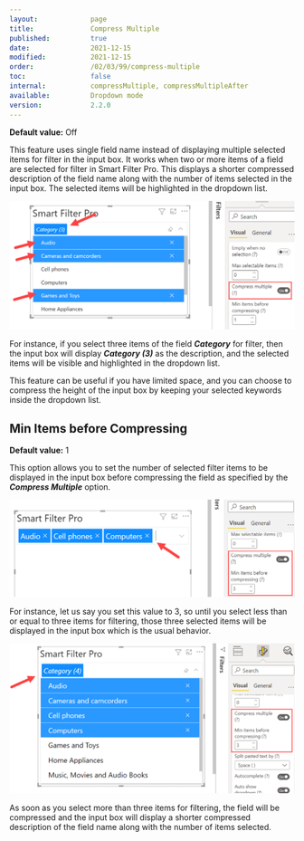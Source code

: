 ```yaml
---
layout:             page
title:              Compress Multiple
published:          true
date:               2021-12-15
modified:           2021-12-15
order:              /02/03/99/compress-multiple
toc:                false
internal:           compressMultiple, compressMultipleAfter
available:          Dropdown mode
version:            2.2.0
---
```

**Default value:** Off

This feature uses single field name instead of displaying multiple selected items for filter in the input box. It works when two or more items of a field are selected for filter in Smart Filter Pro. This displays a shorter compressed description of the field name along with the number of items selected in the input box. The selected items will be highlighted in the dropdown list.

<img src="images/compress-multiple-1.png" width="600">

For instance, if you select three items of the field ***Category*** for filter, then the input box will display ***Category (3)*** as the description, and the selected items will be visible and highlighted in the dropdown list. 


This feature can be useful if you have limited space, and you can choose to compress the height of the input box by keeping your selected keywords inside the dropdown list. 
  
## Min Items before Compressing

**Default value:** 1

This option allows you to set the number of selected filter items to be displayed in the input box before compressing the field as specified by the ***Compress Multiple*** option. 

<img src="images/compress-multiple-2.png" width="600">

For instance, let us say you set this value to 3, so until you select less than or equal to three items for filtering, those three selected items will be displayed in the input box which is the usual behavior.

<img src="images/compress-multiple-3.png" width="600">

As soon as you select more than three items for filtering, the field will be compressed and the input box will display a shorter compressed description of the field name along with the number of items selected. 
